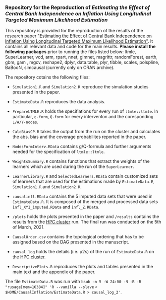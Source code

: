### Repository for the Reproduction of *Estimating the Effect of Central Bank Independence on Inflation Using Longitudinal Targeted Maximum Likelihood Estimation*

This repository is provided for the reproduction of the results of the research paper ["Estimating the Effect of Central Bank Independence on Inflation Using Longitudinal Targeted Maximum Likelihood Estimation"](https://arxiv.org/abs/2003.02208). It contains all relevant data and code for the main results. **Please install the following packages** prior to running the files listed below: ltmle, SuperLearner, vcd, arm, rpart, nnet, glmnet, magrittr, randomForest, earth, gbm, gam , mgcv, reshape2, dplyr, data.table, plyr, tibble, scales, polspline, BaBooN, simcausal (currently only on CRAN archive). 

The repository cotains the following files:

* `Simulation1.R` and `Simulation2.R` reproduce the simulation studies presented in the paper.

* `EstimateData.R` reproduces the data analysis.

* `PrepareLTMLE.R` holds the specifiations for every run of `ltmle::ltmle`. In particular, `g-form`, `Q-form` for every interventon and the coresponding `L/A/Y-nodes`.

* `CalcBiasCP.R` takes the output from the run on the cluster and calculates the abs. bias and the coverage probabilites reported in the paper.

* `NodesFormInterv.RData` contains g/Q-formula and further arguments needed for the specification of `ltmle::ltmle`.

* `WeightsSummary.R` contains functions that extract the weights of the learners which are used during the run of the `SuperLearner`.

* `LearnerLibrary.R` and `SelectedLearners.RData` contain customized sets of learners that are used for the estimations made by `EstimateData.R`, `Simulation1.R` and `Simulation2.R`.

* `causalinfl.RData` contains the 5 imputed data sets that were used in `EstimateData.R`. It is composed of the merged and processed data sets `infl_XYI_imputed.RData` and `infl_Z.RData`.

* `/plots` holds the plots presented in the paper and `/results` contains the results from the [HPC cluster](https://scicomp.ethz.ch/wiki/Euler) run.  The final run was conducted on the 5th of March, 2021.

* `CausalOrder.csv` contains the topological ordering that has to be assigned based on the DAG presented in the manuscript.

* `causal_log` holds the details (i.e. p2s) of the run of `EstimateData.R` on the [HPC cluster](https://scicomp.ethz.ch/wiki/Euler).

* `DescriptivePlots.R` reproduces the plots and tables presented in the main text and the appendix of the paper.

The file `EstimateData.R` was run with `bsub -n 5 -W 24:00 -N -B -R "rusage[mem=16384]" 'R --vanilla --slave` `< $HOME/CausalInflation/EstimateData.R > causal_log_2'`.
